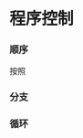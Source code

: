 #  程序控制
### 顺序
  按照
### 分支

### 循环

<!--stackedit_data:
eyJoaXN0b3J5IjpbODMzNTk0ODYyLC0yMTE5MTU3MjI4XX0=
-->